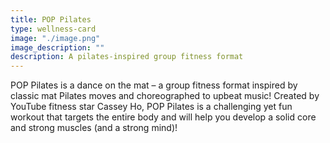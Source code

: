 ```yaml
---
title: POP Pilates
type: wellness-card
image: "./image.png"
image_description: ""
description: A pilates-inspired group fitness format
---
```

POP Pilates is a dance on the mat – a group fitness format inspired by classic mat Pilates moves and choreographed to upbeat music! Created by YouTube fitness star Cassey Ho, POP Pilates is a challenging yet fun workout that targets the entire body and will help you develop a solid core and strong muscles (and a strong mind)!